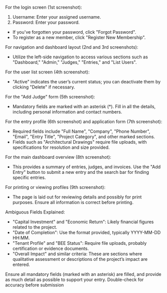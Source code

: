 For the login screen (1st screenshot):
1. Username: Enter your assigned username.
2. Password: Enter your password.
- If you've forgotten your password, click "Forgot Password".
- To register as a new member, click "Register New Membership".

For navigation and dashboard layout (2nd and 3rd screenshots):
- Utilize the left-side navigation to access various sections such as "Dashboard," "Admin," "Judges," "Entries," and "List Users".

For the user list screen (4th screenshot):
- "Active" indicates the user’s current status; you can deactivate them by clicking "Delete" if necessary.

For the "Add Judge" form (5th screenshot):
- Mandatory fields are marked with an asterisk (*). Fill in all the details, including personal information and contact numbers.

For the entry profile (6th screenshot) and application form (7th screenshot):
- Required fields include "Full Name", "Company", "Phone Number", "Email", "Entry Title", "Project Category", and other marked sections.
- Fields such as "Architectural Drawings" require file uploads, with specifications for resolution and size provided.

For the main dashboard overview (8th screenshot):
- This provides a summary of entries, judges, and invoices. Use the "Add Entry" button to submit a new entry and the search bar for finding specific entries.

For printing or viewing profiles (9th screenshot):
- The page is laid out for reviewing details and possibly for print purposes. Ensure all information is correct before printing.

Ambiguous Fields Explained:
- "Capital Investment" and "Economic Return": Likely financial figures related to the project.
- "Date of Completion": Use the format provided, typically YYYY-MM-DD HH:MM.
- "Tenant Profile" and "BEE Status": Require file uploads, probably certification or evidence documents.
- "Overall Impact" and similar criteria: These are sections where qualitative assessment or descriptions of the project’s impact are entered.

Ensure all mandatory fields (marked with an asterisk) are filled, and provide as much detail as possible to support your entry. Double-check for accuracy before submission